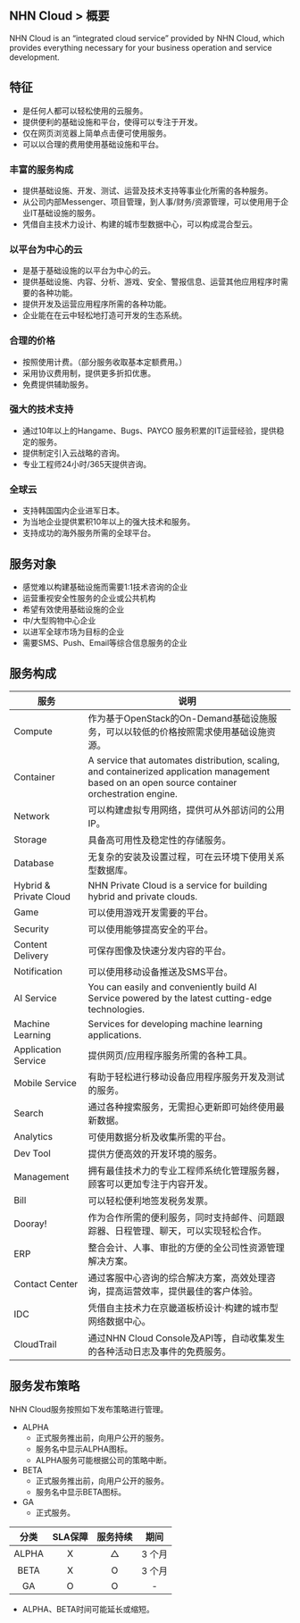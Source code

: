 ## NHN Cloud > 概要

NHN Cloud is an “integrated cloud service” provided by NHN Cloud, which provides everything necessary for your business operation and service development. 


## 特征

- 是任何人都可以轻松使用的云服务。
- 提供便利的基础设施和平台，使得可以专注于开发。
- 仅在网页浏览器上简单点击便可使用服务。
- 可以以合理的费用使用基础设施和平台。

### 丰富的服务构成

- 提供基础设施、开发、测试、运营及技术支持等事业化所需的各种服务。
- 从公司内部Messenger、项目管理，到人事/财务/资源管理，可以使用用于企业IT基础设施的服务。
- 凭借自主技术力设计、构建的城市型数据中心，可以构成混合型云。

### 以平台为中心的云

- 是基于基础设施的以平台为中心的云。
- 提供基础设施、内容、分析、游戏、安全、警报信息、运营其他应用程序时需要的各种功能。
- 提供开发及运营应用程序所需的各种功能。
- 企业能在在云中轻松地打造可开发的生态系统。

### 合理的价格

- 按照使用计费。（部分服务收取基本定额费用。）
- 采用协议费用制，提供更多折扣优惠。
- 免费提供辅助服务。

### 强大的技术支持

- 通过10年以上的Hangame、Bugs、PAYCO 服务积累的IT运营经验，提供稳定的服务。
- 提供制定引入云战略的咨询。
- 专业工程师24小时/365天提供咨询。

### 全球云
- 支持韩国国内企业进军日本。
- 为当地企业提供累积10年以上的强大技术和服务。
- 支持成功的海外服务所需的全球平台。

## 服务对象

- 感觉难以构建基础设施而需要1:1技术咨询的企业
- 运营重视安全性服务的企业或公共机构
- 希望有效使用基础设施的企业
- 中/大型购物中心企业
- 以进军全球市场为目标的企业
- 需要SMS、Push、Email等综合信息服务的企业

## 服务构成

| 服务 | 说明 |
| --- | --- |
| Compute | 作为基于OpenStack的On-Demand基础设施服务，可以以较低的价格按照需求使用基础设施资源。|
| Container | A service that automates distribution, scaling, and containerized application management based on an open source container orchestration engine. |
| Network | 可以构建虚拟专用网络，提供可从外部访问的公用IP。|
| Storage | 具备高可用性及稳定性的存储服务。|
| Database | 无复杂的安装及设置过程，可在云环境下使用关系型数据库。|
| Hybrid & Private Cloud | NHN Private Cloud is a service for building hybrid and private clouds. |
| Game | 可以使用游戏开发需要的平台。|
| Security | 可以使用能够提高安全的平台。|
| Content Delivery | 可保存图像及快速分发内容的平台。|
| Notification | 可以使用移动设备推送及SMS平台。|
| AI Service | You can easily and conveniently build AI Service powered by the latest cutting-edge technologies. |
| Machine Learning | Services for developing machine learning applications. |
| Application Service | 提供网页/应用程序服务所需的各种工具。|
| Mobile Service | 有助于轻松进行移动设备应用程序服务开发及测试的服务。|
| Search  | 通过各种搜索服务，无需担心更新即可始终使用最新数据。|
| Analytics | 可使用数据分析及收集所需的平台。|
| Dev Tool | 提供方便高效的开发环境的服务。|
| Management | 拥有最佳技术力的专业工程师系统化管理服务器，顾客可以更加专注于内容开发。|
| Bill | 可以轻松便利地签发税务发票。|
| Dooray!  | 作为合作所需的便利服务，同时支持邮件、问题跟踪器、日程管理、聊天，可以实现轻松合作。|
| ERP  | 整合会计、人事、审批的方便的全公司性资源管理解决方案。|
| Contact Center | 通过客服中心咨询的综合解决方案，高效处理咨询，提高运营效率，提供最佳的客户体验。|
| IDC  | 凭借自主技术力在京畿道板桥设计·构建的城市型网络数据中心。|
| CloudTrail  | 通过NHN Cloud Console及API等，自动收集发生的各种活动日志及事件的免费服务。|

## 服务发布策略

NHN Cloud服务按照如下发布策略进行管理。

- ALPHA
    - 正式服务推出前，向用户公开的服务。
    - 服务名中显示ALPHA图标。
    - ALPHA服务可能根据公司的策略中断。
- BETA
    - 正式服务推出前，向用户公开的服务。
    - 服务名中显示BETA图标。
- GA
    - 正式服务。


| 分类 | SLA保障 | 服务持续 | 期间 |
| :---: | :---: | :---: | :---: |
| ALPHA | X | △ | 3 个月 |
| BETA | X | O | 3 个月 |
| GA | O | O | - |

- ALPHA、BETA时间可能延长或缩短。

